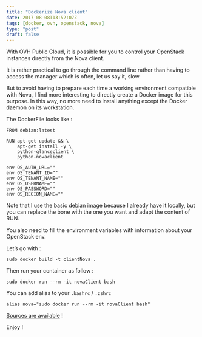 ```yaml
---
title: "Dockerize Nova client"
date: 2017-08-08T13:52:07Z
tags: [docker, ovh, openstack, nova]
type: "post"
draft: false
---
```


With OVH Public Cloud, it is possible for you to control your OpenStack instances directly from the Nova client.

It is rather practical to go through the command line rather than having to access the manager which is often, let us say it, slow.

But to avoid having to prepare each time a working environment compatible with Nova, I find more interesting to directly create a Docker image for this purpose.
In this way, no more need to install anything except the Docker daemon on its workstation.

The DockerFile looks like :

```
FROM debian:latest

RUN apt-get update && \
    apt-get install -y \
    python-glanceclient \
    python-novaclient

env OS_AUTH_URL=""
env OS_TENANT_ID=""
env OS_TENANT_NAME=""
env OS_USERNAME=""
env OS_PASSWORD=""
env OS_REGION_NAME=""
```

Note that I use the basic debian image because I already have it locally, but you can replace the bone with the one you want and adapt the content of RUN.

You also need to fill the environment variables with information about your OpenStack env. 

Let’s go with :
    
    sudo docker build -t clientNova .

Then run your container as follow :

    sudo docker run --rm -it novaClient bash

You can add alias to your `.bashrc` / `.zshrc`

    alias nova="sudo docker run --rm -it novaClient bash"

[Sources are available](https://github.com/lebarondecharlus/SandBox/tree/master/Docker/OpenStack/novaClient) !

Enjoy !

